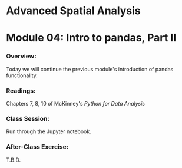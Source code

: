 # Advanced Spatial Analysis
# Module 04: Intro to pandas, Part II

### Overview:

Today we will continue the previous module's introduction of pandas functionality.

### Readings:

Chapters 7, 8, 10 of McKinney's *Python for Data Analysis*

### Class Session:

Run through the Jupyter notebook.

### After-Class Exercise:

T.B.D.

